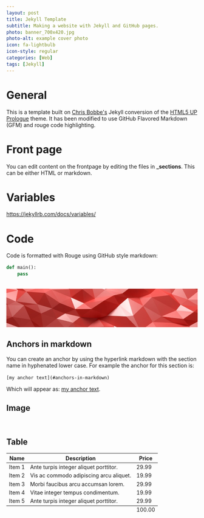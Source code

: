 ```yaml
---
layout: post
title: Jekyll Template
subtitle: Making a website with Jekyll and GitHub pages.
photo: banner_700x420.jpg
photo-alt: example cover photo
icon: fa-lightbulb
icon-style: regular
categories: [Web]
tags: [Jekyll]
---
```


# General 

This is a template built on [Chris Bobbe's](https://github.com/chrisbobbe/jekyll-theme-prologue) Jekyll conversion of the [HTML5 UP Prologue](https://html5up.net/prologue) theme. It has been modified to use GitHub Flavored Markdown (GFM) and rouge code highlighting.

# Front page

You can edit content on the frontpage by editing the files in __\_sections__. This can be either HTML or markdown.

# Variables

https://jekyllrb.com/docs/variables/

# Code

Code is formatted with Rouge using GitHub style markdown:

```python
def main():
    pass
```

<span class="image right"><img src="{{ 'assets/images/banner_2.jpg' | relative_url }}" alt="" /></span>
![My helpful screenshot](/assets/images/banner_2.jpg)


## Anchors in markdown

You can create an anchor by using the hyperlink markdown with the section name in hyphenated lower case. For example the anchor for this section is:

```[my anchor text](#anchors-in-markdown)``` 

Which will appear as: [my anchor text](#anchors-in-markdown).


## Image

<span class="image right"><img src="{{ 'assets/images/pic03.jpg' | relative_url }}" alt="" /></span>

## Table

<div class="table-wrapper">
  <table>
    <thead>
      <tr>
        <th>Name</th>
        <th>Description</th>
        <th>Price</th>
      </tr>
    </thead>
    <tbody>
      <tr>
        <td>Item 1</td>
        <td>Ante turpis integer aliquet porttitor.</td>
        <td>29.99</td>
      </tr>
      <tr>
        <td>Item 2</td>
        <td>Vis ac commodo adipiscing arcu aliquet.</td>
        <td>19.99</td>
      </tr>
      <tr>
        <td>Item 3</td>
        <td> Morbi faucibus arcu accumsan lorem.</td>
        <td>29.99</td>
      </tr>
      <tr>
        <td>Item 4</td>
        <td>Vitae integer tempus condimentum.</td>
        <td>19.99</td>
      </tr>
      <tr>
        <td>Item 5</td>
        <td>Ante turpis integer aliquet porttitor.</td>
        <td>29.99</td>
      </tr>
    </tbody>
    <tfoot>
      <tr>
        <td colspan="2"></td>
        <td>100.00</td>
      </tr>
    </tfoot>
  </table>
</div>
